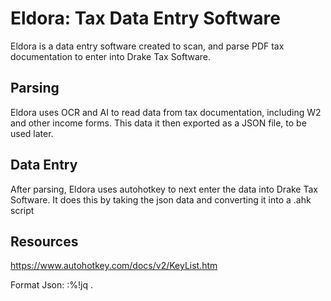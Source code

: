 # Eldora: Tax Data Entry Software

Eldora is a data entry software created to scan, and parse PDF tax documentation
to enter into Drake Tax Software.

## Parsing

Eldora uses OCR and AI to read data from tax documentation, including W2 and other
income forms. This data it then exported as a JSON file, to be used later.

## Data Entry

After parsing, Eldora uses autohotkey to next enter the data into Drake Tax Software.
It does this by taking the json data and converting it into a .ahk script

## Resources
https://www.autohotkey.com/docs/v2/KeyList.htm


Format Json: :%!jq .
